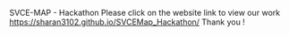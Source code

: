 SVCE-MAP - Hackathon
Please click on the website link to view our work
https://sharan3102.github.io/SVCEMap_Hackathon/
Thank you ! 
